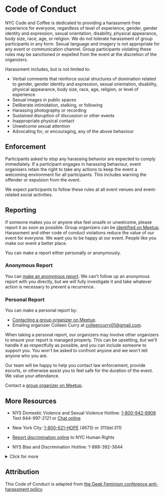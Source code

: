 # Code of Conduct

NYC Code and Coffee is dedicated to providing a harassment-free experience for everyone, regardless of level of experience, gender, gender identity and expression, sexual orientation, disability, physical appearance, body size, race, age, or religion. We do not tolerate harassment of group participants in any form. Sexual language and imagery is not appropriate for any event or communication channel. Group participants violating these rules may be sanctioned or expelled from the event at the discretion of the organizers.

Harassment includes, but is not limited to:

- Verbal comments that reinforce social structures of domination related to gender, gender identity and expression, sexual orientation, disability, physical appearance, body size, race, age, religion, or level of experience
- Sexual images in public spaces
- Deliberate intimidation, stalking, or following
- Harassing photography or recording
- Sustained disruption of discussion or other events
- Inappropriate physical contact
- Unwelcome sexual attention
- Advocating for, or encouraging, any of the above behaviour

## Enforcement

Participants asked to stop any harassing behavior are expected to comply immediately. If a participant engages in harassing behaviour, event organisers retain the right to take any actions to keep the event a welcoming environment for all participants. This includes warning the offender or expulsion from the event.

We expect participants to follow these rules at all event venues and event-related social activities.

## Reporting

If someone makes you or anyone else feel unsafe or unwelcome, please report it as soon as possible. Group organizers can be [identified on Meetup][1]. Harassment and other code of conduct violations reduce the value of our event for everyone. We want you to be happy at our event. People like you make our event a better place.

You can make a report either personally or anonymously.

### Anonymous Report

You can [make an anonymous report](https://forms.gle/5pJDSdhBZx5ibCMk8). We can't follow up an anonymous report with you directly, but we will fully investigate it and take whatever action is necessary to prevent a recurrence.

### Personal Report

You can make a personal report by:

- [Contacting a group organizer on Meetup][1].
- Emailing organizer Colleen Curry at [colleencurry01@gmail.com](mailto:colleencurry01@gmail.com?subject=URGENT:%20NYC%20Code%20and%20Coffee%20Code%20of%20Conduct%20violation).


When taking a personal report, our organizers may involve other organizers to ensure your report is managed properly. This can be upsetting, but we'll handle it as respectfully as possible, and you can include someone to support you. You won't be asked to confront anyone and we won't tell anyone who you are.

Our team will be happy to help you contact law enforcement, provide escorts, or otherwise assist you to feel safe for the duration of the event. We value your attendance.

Contact a [group organizer on Meetup][1].

## More Resources

- NYS Domestic Violence and Sexual Violence Hotline: 
  [1-800-942-6906](tel:8009426906)
  Text 844-997-2121 or [Chat online](https://opdv.ny.gov/)

- New York City: [1-800-621-HOPE](tel:8006214673) (4673) or 311(tel:311)

- [Report discrimination online](https://www1.nyc.gov/site/cchr/about/report-discrimination.page) to NYC Human Rights

- NYS Bias and Discrimination Hotline: 1-888-392-3644

<details>
  <summary>Click for more</summary>
  
- [NYS Rape Crisis Centers](https://www.nyscasa.org/get-help/find-your-local-rape-crisis-program/)
- [NYS DOH Sexual Violence Prevention Program](https://www.health.ny.gov/prevention/sexual_violence/)
- [NY Crime Victim Assistance Programs](https://ovs.ny.gov/locate-program)
- [1 in 6 (for male survivors of sexual abuse or assault)](https://1in6.org/)
- [Trans Lifeline](https://translifeline.org/): 1-877-565-8860

</details>

## Attribution

This Code of Conduct is adapted from [the Geek Feminism conference anti-harassment policy](http://geekfeminism.wikia.com/wiki/Conference_anti-harassment/Policy).

[1]: https://www.meetup.com/new-york-code-coffee/members/?op=leaders